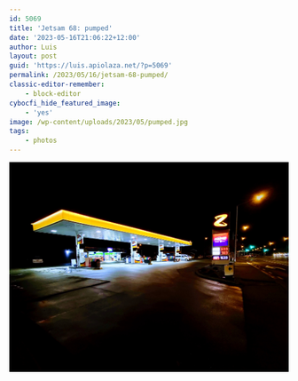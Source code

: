 ```yaml
---
id: 5069
title: 'Jetsam 68: pumped'
date: '2023-05-16T21:06:22+12:00'
author: Luis
layout: post
guid: 'https://luis.apiolaza.net/?p=5069'
permalink: /2023/05/16/jetsam-68-pumped/
classic-editor-remember:
    - block-editor
cybocfi_hide_featured_image:
    - 'yes'
image: /wp-content/uploads/2023/05/pumped.jpg
tags:
    - photos
---
```


![Service station at night, with yellow and white roof, eight pumps and a big Z sign with fuel prices, Christchurch.](/assets/images/pumped.jpg)